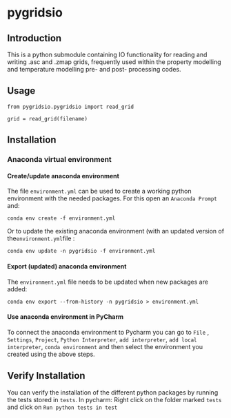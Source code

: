 # pygridsio



## Introduction

This is a python submodule containing IO functionality for reading and writing .asc and .zmap grids, frequently used within the property modelling and temperature modelling pre- and post- processing codes.

## Usage

`from pygridsio.pygridsio import read_grid`

`grid = read_grid(filename)`



## Installation

### Anaconda virtual environment
#### Create/update anaconda environment
The file `environment.yml` can be used to create a working python environment with the needed packages.
For this open an `Anaconda Prompt` and:

`conda env create -f environment.yml`

Or to update the existing anaconda environment (with an updated version of the`environment.yml`file :

`conda env update -n pygridsio -f environment.yml`

#### Export (updated) anaconda environment
The `environment.yml` file needs to be updated when new packages are added:

`conda env export --from-history -n pygridsio > environment.yml`

#### Use anaconda environment in PyCharm
To connect the anaconda environment to Pycharm you can go to `File` , `Settings`, `Project`, `Python Interpreter`, `add interpreter`, `add local interpreter`, `conda environment` and then select the environment you created using the above steps.

## Verify Installation
You can verify the installation of the different python packages by running the tests stored in `tests`. 
In pycharm: Right click on the folder marked `tests` and click on `Run python tests in test`
